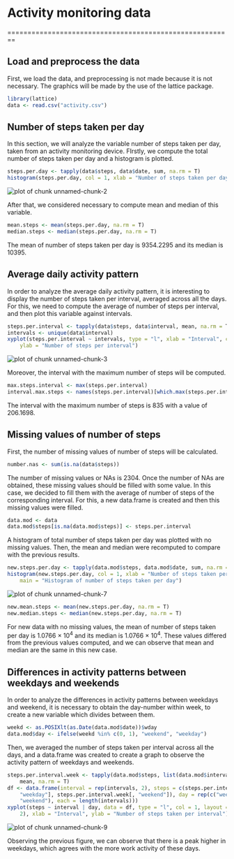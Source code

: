 # Activity monitoring data
========================================================

## Load and preprocess the data

First, we load the data, and preprocessing is not made because it is not necessary. The graphics will be made by the use of the lattice package.


```r
library(lattice)
data <- read.csv("activity.csv")
```


## Number of steps taken per day

In this section, we will analyze the variable number of steps taken per day, taken from an activity monitoring device. FIrstly, we compute the total number of steps taken per day and a histogram is plotted.

```r
steps.per.day <- tapply(data$steps, data$date, sum, na.rm = T)
histogram(steps.per.day, col = 1, xlab = "Number of steps taken per day", main = "Histogram of number of steps taken per day")
```

![plot of chunk unnamed-chunk-2](figure/unnamed-chunk-2.png) 


After that, we considered necessary to compute mean and median of this variable.


```r
mean.steps <- mean(steps.per.day, na.rm = T)
median.steps <- median(steps.per.day, na.rm = T)
```


The mean of number of steps taken per day is 9354.2295 and its median is 10395.

## Average daily activity pattern

In order to analyze the average daily activity pattern, it is interesting to display the number of steps taken per interval, averaged across all the days. For this, we need to compute the average of number of steps per interval, and then plot this variable against intervals.


```r
steps.per.interval <- tapply(data$steps, data$interval, mean, na.rm = T)
intervals <- unique(data$interval)
xyplot(steps.per.interval ~ intervals, type = "l", xlab = "Interval", col = 1, 
    ylab = "Number of steps per interval")
```

![plot of chunk unnamed-chunk-3](figure/unnamed-chunk-3.png) 


Moreover, the interval with the maximum number of steps will be computed.

```r
max.steps.interval <- max(steps.per.interval)
interval.max.steps <- names(steps.per.interval)[which.max(steps.per.interval)]
```


The interval with the maximum number of steps is 835 with a value of 206.1698.

## Missing values of number of steps

First, the number of missing values of number of steps will be calculated.

```r
number.nas <- sum(is.na(data$steps))
```


The number of missing values or NAs is 2304. Once the number of NAs are obtained, these missing values should be filled with some value. In this case, we decided to fill them with the average of number of steps of the corresponding interval. For this, a new data.frame is created and then this missing values were filled. 


```r
data.mod <- data
data.mod$steps[is.na(data.mod$steps)] <- steps.per.interval
```


A histogram of total number of steps taken per day was plotted with no missing values. Then, the mean and median were recomputed to compare with the previous results.


```r
new.steps.per.day <- tapply(data.mod$steps, data.mod$date, sum, na.rm = T)
histogram(new.steps.per.day, col = 1, xlab = "Number of steps taken per day", 
    main = "Histogram of number of steps taken per day")
```

![plot of chunk unnamed-chunk-7](figure/unnamed-chunk-7.png) 

```r
new.mean.steps <- mean(new.steps.per.day, na.rm = T)
new.median.steps <- median(new.steps.per.day, na.rm = T)
```


For new data with no missing values, the mean of number of steps taken per day is 1.0766 &times; 10<sup>4</sup> and its median is 1.0766 &times; 10<sup>4</sup>. These values differed from the previous values computed, and we can observe that mean and median are the same in this new case.

## Differences in activity patterns between weekdays and weekends

In order to analyze the differences in activity patterns between weekdays and weekend, it is necessary to obtain the day-number within week, to create a new variable which divides between them.

```r
weekd <- as.POSIXlt(as.Date(data.mod$date))$wday
data.mod$day <- ifelse(weekd %in% c(0, 1), "weekend", "weekday")
```


Then, we averaged the number of steps taken per interval across all the days, and a data.frame was created to create a graph to observe the activity pattern of weekdays and weekends.


```r
steps.per.interval.week <- tapply(data.mod$steps, list(data.mod$interval, data.mod$day), 
    mean, na.rm = T)
df <- data.frame(interval = rep(intervals, 2), steps = c(steps.per.interval.week[, 
    "weekday"], steps.per.interval.week[, "weekend"]), day = rep(c("weekday", 
    "weekend"), each = length(intervals)))
xyplot(steps ~ interval | day, data = df, type = "l", col = 1, layout = c(1, 
    2), xlab = "Interval", ylab = "Number of steps taken per interval")
```

![plot of chunk unnamed-chunk-9](figure/unnamed-chunk-9.png) 


Observing the previous figure, we can observe that there is a peak higher in weekdays, which agrees with the more work activity of these days.




